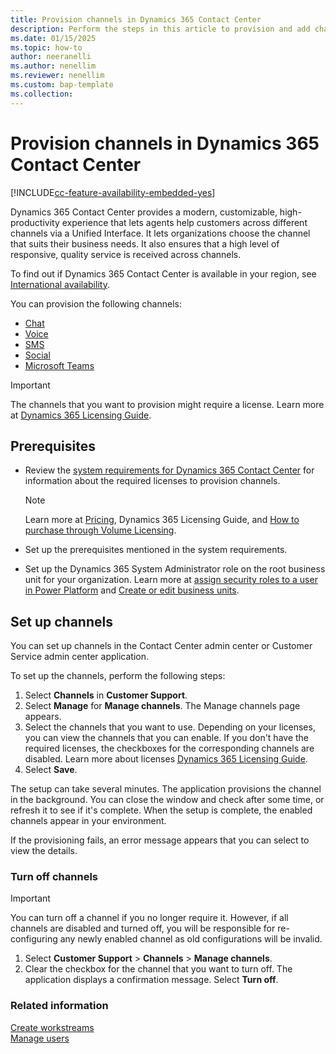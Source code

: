 ```yaml
---
title: Provision channels in Dynamics 365 Contact Center
description: Perform the steps in this article to provision and add channels so that you can start using the product.
ms.date: 01/15/2025
ms.topic: how-to
author: neeranelli
ms.author: nenellim
ms.reviewer: nenellim
ms.custom: bap-template
ms.collection:
---
```


# Provision channels in Dynamics 365 Contact Center

[!INCLUDE[cc-feature-availability-embedded-yes](../includes/cc-feature-availability-embedded-yes.md)]

Dynamics 365 Contact Center provides a modern, customizable, high-productivity experience that lets agents help customers across different channels via a Unified Interface. It lets organizations choose the channel that suits their business needs. It also ensures that a high level of responsive, quality service is received across channels.

To find out if Dynamics 365 Contact Center is available in your region, see [International availability](international-availability.md).

You can provision the following channels:

- [Chat](/dynamics365/customer-service/administer/set-up-chat-widget)
- [Voice](/dynamics365/customer-service/administer/voice-channel)
- [SMS](/dynamics365/customer-service/administer/configure-sms-channel)
- [Social](/dynamics365/customer-service/use/channels)
- [Microsoft Teams](/dynamics365/customer-service/administer/configure-microsoft-teams)

> [!IMPORTANT]
> The channels that you want to provision might require a license. Learn more at [Dynamics 365 Licensing Guide](https://go.microsoft.com/fwlink/p/?LinkId=866544).

## Prerequisites

- Review the [system requirements for Dynamics 365 Contact Center](system-requirements-contact-center.md) for information about the required licenses to provision channels.
  
    > [!NOTE]
    > Learn more at [Pricing](https://www.microsoft.com/dynamics-365/products/contact-center/pricing), Dynamics 365 Licensing Guide, and [How to purchase through Volume Licensing](https://www.microsoft.com/en-us/licensing/how-to-buy/how-to-buy).

- Set up the prerequisites mentioned in the system requirements.
- Set up the Dynamics 365 System Administrator role on the root business unit for your organization. Learn more at [assign security roles to a user in Power Platform](/power-platform/admin/assign-security-roles) and [Create or edit business units](/power-platform/admin/create-edit-business-units).

## Set up channels

You can set up channels in the Contact Center admin center or Customer Service admin center application.

To set up the channels, perform the following steps:

1. Select **Channels** in **Customer Support**. 
1. Select **Manage** for **Manage channels**. The Manage channels page appears. 
1. Select the channels that you want to use. 
    Depending on your licenses, you can view the channels that you can enable. If you don't have the required licenses, the checkboxes for the corresponding channels are disabled. Learn more about licenses [Dynamics 365 Licensing Guide](https://go.microsoft.com/fwlink/p/?LinkId=866544).
1. Select **Save**.

The setup can take several minutes. The application provisions the channel in the background. You can close the window and check after some time, or refresh it to see if it's complete. When the setup is complete, the enabled channels appear in your environment.

If the provisioning fails, an error message appears that you can select to view the details.

### Turn off channels

> [!IMPORTANT]
> You can turn off a channel if you no longer require it. However, if all channels are disabled and turned off, you will be responsible for re-configuring any newly enabled channel as old configurations will be invalid.

1. Select  **Customer Support** > **Channels** > **Manage channels**. 
1. Clear the checkbox for the channel that you want to turn off. The application displays a confirmation message. Select **Turn off**.

### Related information

[Create workstreams](/dynamics365/customer-service/administer/create-workstreams)   
[Manage users](/dynamics365/customer-service/administer/users-user-profiles)   


